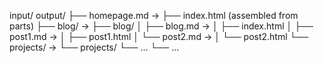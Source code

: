 input/                 output/
├── homepage.md   →    ├── index.html (assembled from parts)
├── blog/        →     ├── blog/
│   ├── blog.md  →     │   ├── index.html
│   ├── post1.md →     │   ├── post1.html
│   └── post2.md →     │   └── post2.html
└── projects/    →     └── projects/
    └── ...            └── ...
